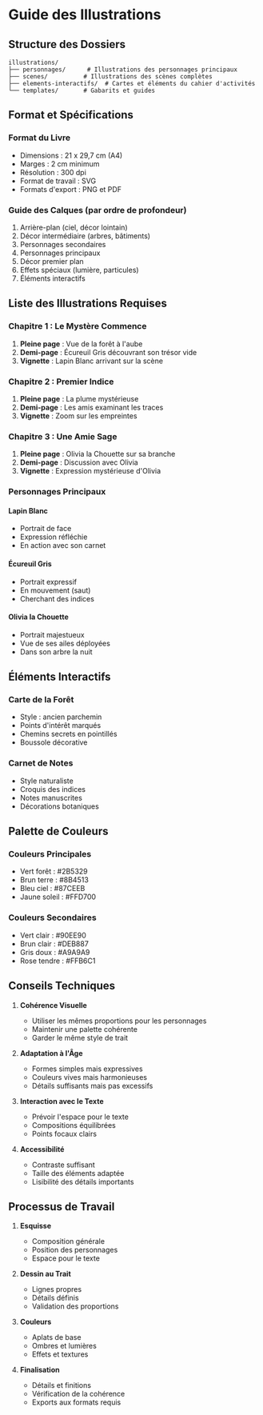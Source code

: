 # Guide des Illustrations

## Structure des Dossiers

```
illustrations/
├── personnages/      # Illustrations des personnages principaux
├── scenes/          # Illustrations des scènes complètes
├── elements-interactifs/  # Cartes et éléments du cahier d'activités
└── templates/       # Gabarits et guides
```

## Format et Spécifications

### Format du Livre
- Dimensions : 21 x 29,7 cm (A4)
- Marges : 2 cm minimum
- Résolution : 300 dpi
- Format de travail : SVG
- Formats d'export : PNG et PDF

### Guide des Calques (par ordre de profondeur)
1. Arrière-plan (ciel, décor lointain)
2. Décor intermédiaire (arbres, bâtiments)
3. Personnages secondaires
4. Personnages principaux
5. Décor premier plan
6. Effets spéciaux (lumière, particules)
7. Éléments interactifs

## Liste des Illustrations Requises

### Chapitre 1 : Le Mystère Commence
1. **Pleine page** : Vue de la forêt à l'aube
2. **Demi-page** : Écureuil Gris découvrant son trésor vide
3. **Vignette** : Lapin Blanc arrivant sur la scène

### Chapitre 2 : Premier Indice
1. **Pleine page** : La plume mystérieuse
2. **Demi-page** : Les amis examinant les traces
3. **Vignette** : Zoom sur les empreintes

### Chapitre 3 : Une Amie Sage
1. **Pleine page** : Olivia la Chouette sur sa branche
2. **Demi-page** : Discussion avec Olivia
3. **Vignette** : Expression mystérieuse d'Olivia

### Personnages Principaux

#### Lapin Blanc
- Portrait de face
- Expression réfléchie
- En action avec son carnet

#### Écureuil Gris
- Portrait expressif
- En mouvement (saut)
- Cherchant des indices

#### Olivia la Chouette
- Portrait majestueux
- Vue de ses ailes déployées
- Dans son arbre la nuit

## Éléments Interactifs

### Carte de la Forêt
- Style : ancien parchemin
- Points d'intérêt marqués
- Chemins secrets en pointillés
- Boussole décorative

### Carnet de Notes
- Style naturaliste
- Croquis des indices
- Notes manuscrites
- Décorations botaniques

## Palette de Couleurs

### Couleurs Principales
- Vert forêt : #2B5329
- Brun terre : #8B4513
- Bleu ciel : #87CEEB
- Jaune soleil : #FFD700

### Couleurs Secondaires
- Vert clair : #90EE90
- Brun clair : #DEB887
- Gris doux : #A9A9A9
- Rose tendre : #FFB6C1

## Conseils Techniques

1. **Cohérence Visuelle**
   - Utiliser les mêmes proportions pour les personnages
   - Maintenir une palette cohérente
   - Garder le même style de trait

2. **Adaptation à l'Âge**
   - Formes simples mais expressives
   - Couleurs vives mais harmonieuses
   - Détails suffisants mais pas excessifs

3. **Interaction avec le Texte**
   - Prévoir l'espace pour le texte
   - Compositions équilibrées
   - Points focaux clairs

4. **Accessibilité**
   - Contraste suffisant
   - Taille des éléments adaptée
   - Lisibilité des détails importants

## Processus de Travail

1. **Esquisse**
   - Composition générale
   - Position des personnages
   - Espace pour le texte

2. **Dessin au Trait**
   - Lignes propres
   - Détails définis
   - Validation des proportions

3. **Couleurs**
   - Aplats de base
   - Ombres et lumières
   - Effets et textures

4. **Finalisation**
   - Détails et finitions
   - Vérification de la cohérence
   - Exports aux formats requis